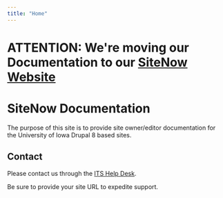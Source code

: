 ```yaml
---
title: "Home"
---
```

# ATTENTION: We're moving our Documentation to our [SiteNow Website](https://sitenow.uiowa.edu/documentation)


# SiteNow Documentation

The purpose of this site is to provide site owner/editor documentation for the University of Iowa Drupal 8 based sites.

## Contact

Please contact us through the [ITS Help Desk](https://its.uiowa.edu/contact).

Be sure to provide your site URL to expedite support.
